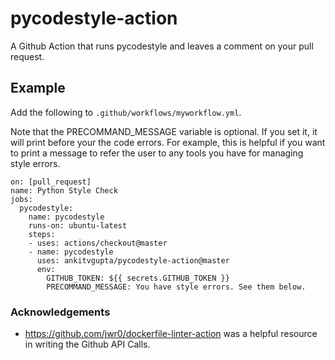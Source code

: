 # pycodestyle-action
A Github Action that runs pycodestyle and leaves a comment on your pull request.

## Example
Add the following to `.github/workflows/myworkflow.yml`.

Note that the PRECOMMAND_MESSAGE variable is optional. If you set it, it will print before your
the code errors. For example, this is helpful if you want to print a message to refer the user
to any tools you have for managing style errors.

``` 
on: [pull_request]
name: Python Style Check
jobs:
  pycodestyle:
    name: pycodestyle
    runs-on: ubuntu-latest
    steps:
    - uses: actions/checkout@master
    - name: pycodestyle
      uses: ankitvgupta/pycodestyle-action@master
      env:
        GITHUB_TOKEN: ${{ secrets.GITHUB_TOKEN }}
        PRECOMMAND_MESSAGE: You have style errors. See them below.
```

### Acknowledgements
 - https://github.com/jwr0/dockerfile-linter-action was a helpful resource in writing the Github API Calls.

